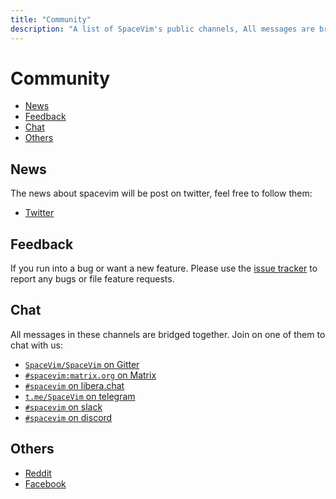 ```yaml
---
title: "Community"
description: "A list of SpaceVim's public channels, All messages are bridged between IRC, gitter, telegram, matrix and slack"
---
```


# Community

<!-- vim-markdown-toc GFM -->

- [News](#news)
- [Feedback](#feedback)
- [Chat](#chat)
- [Others](#others)

<!-- vim-markdown-toc -->

## News

The news about spacevim will be post on twitter, feel free to follow them:

- <i class="fab fa-twitter"></i> [Twitter](https://twitter.com/SpaceVim)

## Feedback

If you run into a bug or want a new feature. Please use the [issue tracker](https://github.com/SpaceVim/SpaceVim/issues) to report any bugs or file feature requests.

## Chat

All messages in these channels are bridged together.
Join on one of them to chat with us:

- <i class="fab fa-gitter"></i> [`SpaceVim/SpaceVim` on Gitter](https://gitter.im/SpaceVim/SpaceVim)
- <i class="fab fa-rocketchat"></i> [`#spacevim:matrix.org` on Matrix](https://chat.mozilla.org/#/room/#spacevim:matrix.org)
- <i class="fas fa-comments"></i> [`#spacevim` on libera.chat](https://web.libera.chat/#spacevim)
- <i class="fab fa-telegram-plane"></i> [`t.me/SpaceVim` on telegram](https://t.me/joinchat/CN0HPvvrVKg4MzY9)
- <i class="fab fa-slack-hash"></i> [`#spacevim` on slack](https://join.slack.com/t/spacevim/shared_invite/zt-74w64lg5-bT~~2~zEhtIy1zow53tHJg)
- <i class="fab fa-discord"></i> [`#spacevim` on discord](https://discord.gg/xcRQnF8)

## Others

- [Reddit](https://www.reddit.com/r/SpaceVim/)
- [Facebook](https://www.facebook.com/SpaceVim/)
